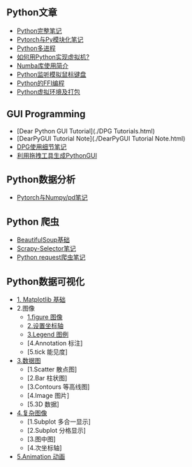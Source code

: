 ## Python文章

- [Python完整笔记](./Python核心笔记.html) 
- [Pytorch与Py模块化笔记](./Pytorch与Py模块化笔记.html) 
- [Python多进程](./Python多进程.html)  
- [如何用Python实现虚拟机?](./Python实现虚拟机.html)  
- [Numba库使用简介](./Numba库使用简介.html) 
- [Python监听模拟鼠标键盘](./Python监听模拟鼠标键盘.html) 
- [Python的FFI编程](./Python的FFI编程.html) 
- [Python虚拟环境及打包](./Python虚拟环境及打包.html) 

## GUI Programming

- [Dear Python GUI Tutorial](./DPG Tutorials.html)  
- [DearPyGUI Tutorial Note](./DearPyGUI Tutorial Note.html) 
- [DPG使用细节笔记](./DPG使用细节笔记.html) 
- [利用拖拽工具生成PythonGUI](./利用拖拽工具生成PythonGUI.html) 



## Python数据分析

- [Pytorch与Numpy/pd笔记](./Pytorch与Nppd笔记.html) 



## Python 爬虫

- [BeautifulSoup基础](./BeautifulSoup基础.html) 
- [Scrapy-Selector笔记](./Scrapy-Selector.html) 
- [Python request爬虫笔记](./requests笔记.html) 



## Python数据可视化

- [1. Matplotlib 基础](./Python-数据可视化Mvan/Matplotlib-基础.html) 
- 2.图像
    - [1.figure 图像](./Python-数据可视化Mvan/figure-图像.html) 
    - [2.设置坐标轴](./Python-数据可视化Mvan/坐标轴设置.html) 
    - [3.Legend 图例](./Python-数据可视化Mvan/数据图基础设置LegendAnnotation-and-tick.html) 
    - [4.Annotation 标注]
    - [5.tick 能见度]
- [3.数据图](./Python-数据可视化Mvan/简单信息显示Scatter-散点图Bar-柱状图和-Contours-等高线图.html) 
    - [1.Scatter 散点图]
    - [2.Bar 柱状图]
    - [3.Contours 等高线图]
    - [4.Image 图片]
    - [5.3D 数据]
- [4.复杂图像](./Python-数据可视化Mvan/复杂信息显示Image-图片和3D-数据.html) 
    - [1.Subplot 多合一显示]
    - [2.Subplot 分格显示]
    - [3.图中图]
    - [4.次坐标轴]
- [5.Animation 动画](./Python-数据可视化Mvan/Animation-动画.html) 